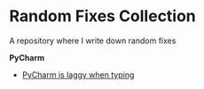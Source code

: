# Random Fixes Collection

A repository where I write down random fixes

**PyCharm**

- [PyCharm is laggy when typing](./pycharm/pycharm-is-laggy-when-typing.md)
